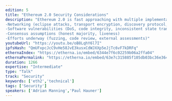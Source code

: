 ```yaml
---
edition: 5
title: "Ethereum 2.0 Security Considerations"
description: "Ethereum 2.0 is fast approaching with multiple implementations underway. We examine the attack surface of Eth2, specifically:  
-Networking (eclipse attacks, transport encryption, discovery protocol, anonymity)  
-Software vulnerabilities (DoS, code integrity, inconsistent state transitions)
-Consensus assumptions (honest majority, liveness)
-Efforts underway (fuzzing, code review, external assessments)"
youtubeUrl: "https://youtu.be/oB8LqhY6l7I"
ipfsHash: "QmUFxpcJcC9vHe58JvE3kusxCdWJXXp5eJjTc6vF7kDRFq"
ethernaIndex: "https://etherna.io/embed/6344e7f6c02259b06a2ffa04"
ethernaPermalink: "https://etherna.io/embed/63e7c315885f105db03bc36e3640bfcfb5a832de91f1e09d5ed91e5f9adde377"
duration: 1266
expertise: "Intermediate"
type: "Talk"
track: "Security"
keywords: ['eth2','technical']
tags: ['Security']
speakers: ['Adrian Manning','Paul Hauner']
---
```

